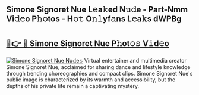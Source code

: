 ## Simone Signoret Nue L𝚎a𝚔ed N𝚞𝚍e - Part-Nmm Vi𝚍𝚎o P𝚑𝚘tos - H𝚘𝚝 O𝚗𝚕yf𝚊ns L𝚎a𝚔s dWPBg

# <h2><a href="http://kff6elg.oniu.top/?m=Simone+Signoret+Nue">🔗👉 🔴 Simone Signoret Nue P𝚑ot𝚘𝚜 V𝚒d𝚎o</a></h2>

[![Simone Signoret Nue Nu𝚍e𝚜](https://i.imgur.com/0qMVB7G.gif)](http://kff6elg.oniu.top/?m=Simone+Signoret+Nue)
Virtual entertainer and multimedia creator Simone Signoret Nue, acclaimed for sharing dance and lifestyle knowledge through trending choreographies and compact clips. Simone Signoret Nue's public image is characterized by its warmth and accessibility, but the depths of his private life remain a captivating mystery.  

